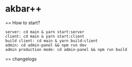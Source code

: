 # akbar++

== How to start?
    
    server: cd main & yarn start:server
    client: cd main & yarn start:client
    build client: cd main & yarn build:client    
    admin: cd admin-panel && npm run dev
    admin production mode: cd admin-panel && npm run build
== changelogs